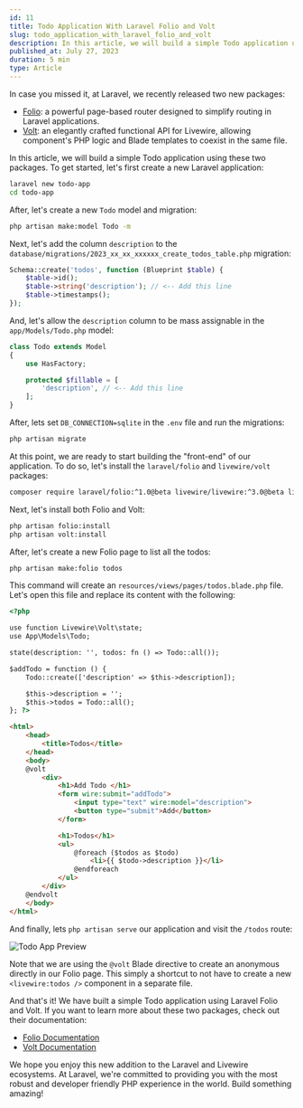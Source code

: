 ```yaml
---
id: 11
title: Todo Application With Laravel Folio and Volt
slug: todo_application_with_laravel_folio_and_volt
description: In this article, we will build a simple Todo application using Laravel Folio and Volt.
published_at: July 27, 2023
duration: 5 min
type: Article
---
```


In case you missed it, at Laravel, we recently released two new packages:

- [Folio](https://blog.laravel.com/introducing-folio-page-based-routing): a powerful page-based router designed to simplify routing in Laravel applications.
- [Volt](https://blog.laravel.com/introducing-volt-an-elegantly-crafted-functional-api-for-livewire): an elegantly crafted functional API for Livewire, allowing component's PHP logic and Blade templates to coexist in the same file.

In this article, we will build a simple Todo application using these two packages. To get started, let's first create a new Laravel application:

```bash
laravel new todo-app
cd todo-app
```

After, let's create a new `Todo` model and migration:

```bash
php artisan make:model Todo -m
```

Next, let's add the column `description` to the `database/migrations/2023_xx_xx_xxxxxx_create_todos_table.php` migration:

```php
Schema::create('todos', function (Blueprint $table) {
    $table->id();
    $table->string('description'); // <-- Add this line
    $table->timestamps();
});
```

And, let's allow the `description` column to be mass assignable in the `app/Models/Todo.php` model:

```php
class Todo extends Model
{
    use HasFactory;

    protected $fillable = [
        'description', // <-- Add this line
    ];
}
```

After, lets set `DB_CONNECTION=sqlite` in the `.env` file and run the migrations:

```bash
php artisan migrate
```

At this point, we are ready to start building the "front-end" of our application. To do so, let's install the `laravel/folio` and `livewire/volt` packages:

```bash
composer require laravel/folio:^1.0@beta livewire/livewire:^3.0@beta livewire/volt:^1.0@beta
```

Next, let's install both Folio and Volt:

```bash
php artisan folio:install
php artisan volt:install
```

After, let's create a new Folio page to list all the todos:

```bash
php artisan make:folio todos
```

This command will create an `resources/views/pages/todos.blade.php` file. Let's open this file and replace its content with the following:

```html
<?php

use function Livewire\Volt\state;
use App\Models\Todo;

state(description: '', todos: fn () => Todo::all());

$addTodo = function () {
    Todo::create(['description' => $this->description]);

    $this->description = '';
    $this->todos = Todo::all();
}; ?>

<html>
    <head>
        <title>Todos</title>
    </head>
    <body>
    @volt
        <div>
            <h1>Add Todo </h1>
            <form wire:submit="addTodo">
                <input type="text" wire:model="description">
                <button type="submit">Add</button>
            </form>

            <h1>Todos</h1>
            <ul>
                @foreach ($todos as $todo)
                    <li>{{ $todo->description }}</li>
                @endforeach
            </ul>
        </div>
    @endvolt
    </body>
</html>
```

And finally, lets `php artisan serve` our application and visit the `/todos` route:

![Todo App Preview](https://nunomaduro.com/11_todo_app_preview.png)

Note that we are using the `@volt` Blade directive to create an anonymous directly in our Folio page. This simply a shortcut to not have to create a new `<livewire:todos />` component in a separate file.

And that's it! We have built a simple Todo application using Laravel Folio and Volt. If you want to learn more about these two packages, check out their documentation:

- [Folio Documentation](https://github.com/laravel/folio)
- [Volt Documentation](https://livewire.laravel.com/docs/volt)

We hope you enjoy this new addition to the Laravel and Livewire ecosystems. At Laravel, we're committed to providing you with the most robust and developer friendly PHP experience in the world. Build something amazing!

